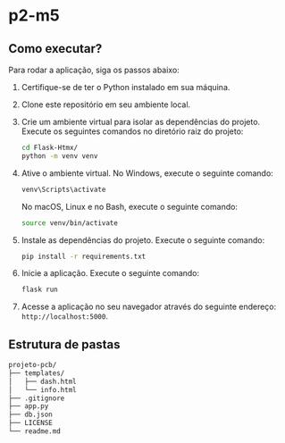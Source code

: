 # p2-m5

## Como executar?

Para rodar a aplicação, siga os passos abaixo:

1. Certifique-se de ter o Python instalado em sua máquina.
2. Clone este repositório em seu ambiente local.
3. Crie um ambiente virtual para isolar as dependências do projeto. Execute os seguintes comandos no diretório raiz do projeto:

    ```bash
    cd Flask-Htmx/
    python -m venv venv
    ```

4. Ative o ambiente virtual. No Windows, execute o seguinte comando:

    ```bash
    venv\Scripts\activate
    ```

    No macOS, Linux e no Bash, execute o seguinte comando:

    ```bash
    source venv/bin/activate
    ```

5. Instale as dependências do projeto. Execute o seguinte comando:

    ```bash
    pip install -r requirements.txt
    ```

6. Inicie a aplicação. Execute o seguinte comando:

    ```bash
    flask run 
    ```

7. Acesse a aplicação no seu navegador através do seguinte endereço: `http://localhost:5000`.

## Estrutura de pastas
```bash
projeto-pcb/
├── templates/
│   ├── dash.html    
│   └── info.html      
├── .gitignore
├── app.py
├── db.json
├── LICENSE
└── readme.md
```